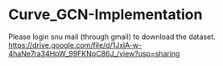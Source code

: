 # Curve_GCN-Implementation
Please login snu mail (through gmail) to download the dataset. 
https://drive.google.com/file/d/1JxlA-w-4haNe7ra34HpW_99FKNpC86J_/view?usp=sharing
